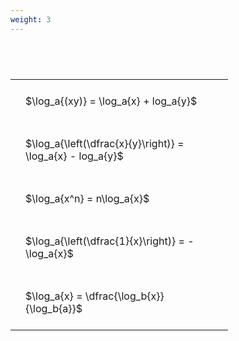 ```yaml
---
weight: 3
---
```


#  
<br>
<style type="text/css">
#T_b1bcd th.col_heading {
  text-align: left;
  font-size: 1em;
}
#T_b1bcd td {
  text-align: left;
  font-size: 1em;
  padding: 1.5em;
}
#T_b1bcd_row0_col0, #T_b1bcd_row1_col0, #T_b1bcd_row2_col0, #T_b1bcd_row3_col0, #T_b1bcd_row4_col0 {
  width: 300px;
  white-space: pre-wrap;
}
</style>
<table id="T_b1bcd">
  <thead>
  </thead>
  <tbody>
    <tr>
      <td id="T_b1bcd_row0_col0" class="data row0 col0" >$\log_a{(xy)} = \log_a{x} + log_a{y}$</td>
    </tr>
    <tr>
      <td id="T_b1bcd_row1_col0" class="data row1 col0" >$\log_a{\left(\dfrac{x}{y}\right)} = \log_a{x} - log_a{y}$</td>
    </tr>
    <tr>
      <td id="T_b1bcd_row2_col0" class="data row2 col0" >$\log_a{x^n} = n\log_a{x}$</td>
    </tr>
    <tr>
      <td id="T_b1bcd_row3_col0" class="data row3 col0" >$\log_a{\left(\dfrac{1}{x}\right)} = -\log_a{x}$</td>
    </tr>
    <tr>
      <td id="T_b1bcd_row4_col0" class="data row4 col0" >$\log_a{x} = \dfrac{\log_b{x}}{\log_b{a}}$</td>
    </tr>
  </tbody>
</table>
